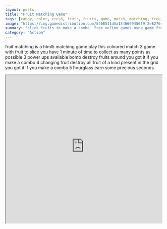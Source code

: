 ```yaml
---
layout: posts
title: "Fruit Matching Game"
tags: [candy, color, crush, fruit, fruits, game, match, matching, free, online, games, oyna, game, free, games, play, play, games]
image: "https://img.gamedistribution.com/5468511d5a1546699456f9f2e8276440.jpg"
summary: "click fruits to make a combo  free online games oyna game free games play play games"
category: "Action"
---
```


fruit matching is a html5 matching game play this coloured match 3 game with fruit to slice you have 1 minute of time to collect as many points as possible 3 power ups available bomb destroy fruits around you got it if you make a combo 4 changing fruit destroy all fruit of a kind present in the grid you got it if you make a combo 5 hourglass earn some precious seconds

<iframe width="100%" height="480px;" src="https://html5.gamedistribution.com/5468511d5a1546699456f9f2e8276440/"></iframe>